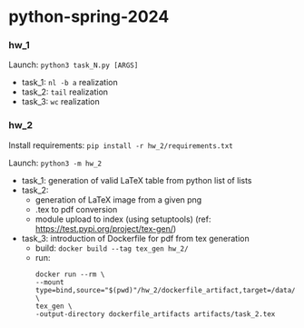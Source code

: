 # python-spring-2024

### hw_1

Launch: `python3 task_N.py [ARGS]`

- task_1: `nl -b a` realization
- task_2: `tail` realization
- task_3: `wc` realization

### hw_2

Install requirements: `pip install -r hw_2/requirements.txt`

Launch: `python3 -m hw_2`

- task_1: generation of valid LaTeX table from python list of lists
- task_2: 
  - generation of LaTeX image from a given png
  - .tex to pdf conversion
  - module upload to index (using setuptools) (ref: https://test.pypi.org/project/tex-gen/)
- task_3: introduction of Dockerfile for pdf from tex generation
  - build: `docker build --tag tex_gen hw_2/`
  - run:
    ```commandline
    docker run --rm \
    --mount type=bind,source="$(pwd)"/hw_2/dockerfile_artifact,target=/data/dockerfile_artifacts \
    tex_gen \
    -output-directory dockerfile_artifacts artifacts/task_2.tex

    ```